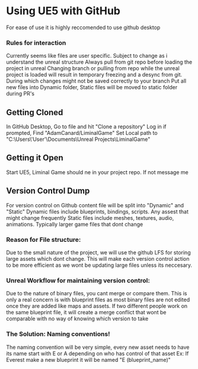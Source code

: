 <h1>Using UE5 with GitHub</h1>
For ease of use it is highly reccomended to use github desktop
<h3>Rules for interaction</h3>
Currently seems like files are user specific. Subject to change as i understand the unreal structure
Always pull from git repo before loading the project in unreal
Changing branch or pulling from repo while the unreal project is loaded will result in temporary freezing and a desync from git.
During which changes might not be saved correctly to your branch
Put all new files into Dynamic folder, Static files will be moved to static folder during PR's

<h2>Getting Cloned</h2>
In GitHub Desktop, Go to file and hit "Clone a repository"
Log in if prompted, Find "AdamCanard/LiminalGame"
Set Local path to
"C:\Users\'User'\Documents\Unreal Projects\LiminalGame"

<h2>Getting it Open</h2>
Start UE5, Liminal Game should ne in your project repo. If not message me  

<h2>Version Control Dump</h2>

For version control on Github content file will be split into "Dynamic" and "Static"
Dynamic files include blueprints, bindings, scripts. Any assest that might change frequently
Static files include meshes, textures, audio, animations. Typically larger game files that dont change

<h3>Reason for File structure:</h3>
Due to the small nature of the project, we will use the github LFS for storing large assets which dont change. This will make each version control action to be more efficient as we wont be updating large files unless its neccesary.

<h3>Unreal Workflow for maintaining version control:</h3>
Due to the nature of binary files, you cant merge or compare them.
This is only a real concern is with blueprint files as most binary files are not edited once they are added like maps and assets.
If two different people work on the same blueprint file, it will create a merge conflict that wont be comparable with no way of knowing which version to take
  <h3>The Solution: Naming conventions!</h3>
  The naming convention will be very simple, every new asset needs to have its name start with E or A depending on who has control of that asset
  Ex: If Everest make a new blueprint it will be named "E (blueprint_name)"

  
  
